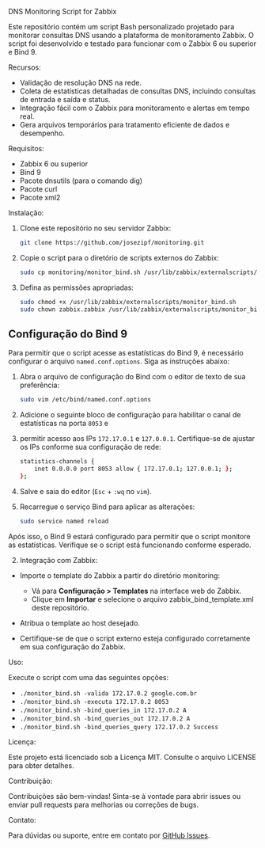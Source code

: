 DNS Monitoring Script for Zabbix

Este repositório contém um script Bash personalizado projetado para monitorar consultas DNS usando a plataforma de monitoramento Zabbix. 
O script foi desenvolvido e testado para funcionar com o Zabbix 6 ou superior e Bind 9.

Recursos:

- Validação de resolução DNS na rede.
- Coleta de estatísticas detalhadas de consultas DNS, incluindo consultas de entrada e saída e status.
- Integração fácil com o Zabbix para monitoramento e alertas em tempo real.
- Gera arquivos temporários para tratamento eficiente de dados e desempenho.

Requisitos:

- Zabbix 6 ou superior
- Bind 9
- Pacote dnsutils (para o comando dig)
- Pacote curl
- Pacote xml2

Instalação:

1. Clone este repositório no seu servidor Zabbix:
   ```bash
   git clone https://github.com/josezipf/monitoring.git
   ```
3. Copie o script para o diretório de scripts externos do Zabbix:
   ```bash
   sudo cp monitoring/monitor_bind.sh /usr/lib/zabbix/externalscripts/
   ```

5. Defina as permissões apropriadas:
   ```bash
   sudo chmod +x /usr/lib/zabbix/externalscripts/monitor_bind.sh
   sudo chown zabbix.zabbix /usr/lib/zabbix/externalscripts/monitor_bind.sh
   ```
   
## Configuração do Bind 9

Para permitir que o script acesse as estatísticas do Bind 9, é necessário configurar o arquivo `named.conf.options`. Siga as instruções abaixo:

1. Abra o arquivo de configuração do Bind com o editor de texto de sua preferência:

    ```bash
    sudo vim /etc/bind/named.conf.options
    ```

2. Adicione o seguinte bloco de configuração para habilitar o canal de estatísticas na porta `8053` e
3. permitir acesso aos IPs `172.17.0.1` e `127.0.0.1`. Certifique-se de ajustar os IPs conforme sua configuração de rede:

    ```bash
    statistics-channels {
        inet 0.0.0.0 port 8053 allow { 172.17.0.1; 127.0.0.1; };
    };
    ```

4. Salve e saia do editor (`Esc` + `:wq` no `vim`).

5. Recarregue o serviço Bind para aplicar as alterações:

    ```bash
    sudo service named reload
    ```

Após isso, o Bind 9 estará configurado para permitir que o script monitore as estatísticas. Verifique se o script está funcionando conforme esperado.


2. Integração com Zabbix:

- Importe o template do Zabbix a partir do diretório monitoring:
  - Vá para **Configuração > Templates** na interface web do Zabbix.
  - Clique em **Importar** e selecione o arquivo zabbix_bind_template.xml deste repositório.

- Atribua o template ao host desejado.

- Certifique-se de que o script externo esteja configurado corretamente em sua configuração do Zabbix.

Uso:

Execute o script com uma das seguintes opções:

- `./monitor_bind.sh -valida 172.17.0.2 google.com.br`
- `./monitor_bind.sh -executa 172.17.0.2 8053`
- `./monitor_bind.sh -bind_queries_in 172.17.0.2 A`
- `./monitor_bind.sh -bind_queries_out 172.17.0.2 A`
- `./monitor_bind.sh -bind_queries_query 172.17.0.2 Success`


Licença:

Este projeto está licenciado sob a Licença MIT. Consulte o arquivo LICENSE para obter detalhes.

Contribuição:

Contribuições são bem-vindas! Sinta-se à vontade para abrir issues ou enviar pull requests para melhorias ou correções de bugs.

Contato:

Para dúvidas ou suporte, entre em contato por [GitHub Issues](https://github.com/josezipf/monitoring/issues).

